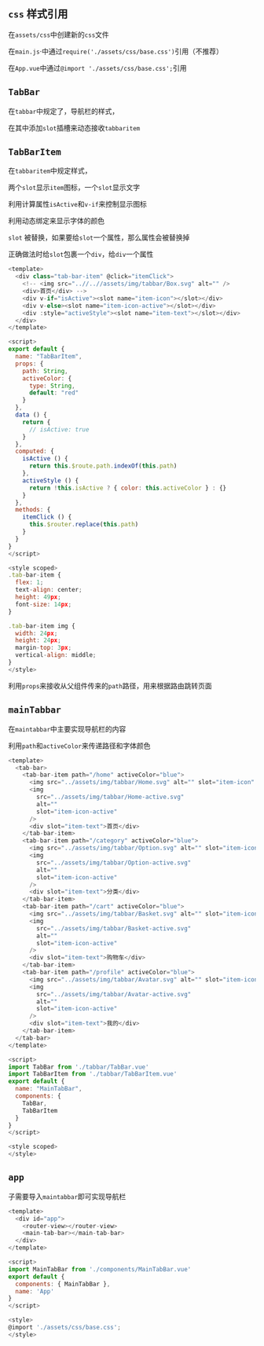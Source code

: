 ## `css` 样式引用

在`assets/css`中创建新的`css`文件

在`main.js`·中通过`require('./assets/css/base.css')`引用（不推荐）

在`App.vue`中通过`@import './assets/css/base.css';`引用



## `TabBar`

在`tabbar`中规定了，导航栏的样式，

在其中添加`slot`插槽来动态接收`tabbaritem`

## `TabBarItem`

在`tabbaritem`中规定样式，

两个`slot`显示`item`图标，一个`slot`显示文字

利用计算属性`isActive`和`v-if`来控制显示图标

利用动态绑定来显示字体的颜色

`slot` 被替换，如果要给`slot`一个属性，那么属性会被替换掉

正确做法时给`slot`包裹一个`div`，给`div`一个属性

```js
<template>
  <div class="tab-bar-item" @click="itemClick">
    <!-- <img src="..//..//assets/img/tabbar/Box.svg" alt="" />
    <div>首页</div> -->
    <div v-if="isActive"><slot name="item-icon"></slot></div>
    <div v-else><slot name="item-icon-active"></slot></div>
    <div :style="activeStyle"><slot name="item-text"></slot></div>
  </div>
</template>

<script>
export default {
  name: "TabBarItem",
  props: {
    path: String,
    activeColor: {
      type: String,
      default: "red"
    }
  },
  data () {
    return {
      // isActive: true
    }
  },
  computed: {
    isActive () {
      return this.$route.path.indexOf(this.path)
    },
    activeStyle () {
      return !this.isActive ? { color: this.activeColor } : {}
    }
  },
  methods: {
    itemClick () {
      this.$router.replace(this.path)
    }
  }
}
</script>

<style scoped>
.tab-bar-item {
  flex: 1;
  text-align: center;
  height: 49px;
  font-size: 14px;
}

.tab-bar-item img {
  width: 24px;
  height: 24px;
  margin-top: 3px;
  vertical-align: middle;
}
</style>

```

利用`props`来接收从父组件传来的`path`路径，用来根据路由跳转页面

## `mainTabbar`

在`maintabbar`中主要实现导航栏的内容

利用`path`和`activeColor`来传递路径和字体颜色

```js
<template>
  <tab-bar>
    <tab-bar-item path="/home" activeColor="blue">
      <img src="../assets/img/tabbar/Home.svg" alt="" slot="item-icon" />
      <img
        src="../assets/img/tabbar/Home-active.svg"
        alt=""
        slot="item-icon-active"
      />
      <div slot="item-text">首页</div>
    </tab-bar-item>
    <tab-bar-item path="/category" activeColor="blue">
      <img src="../assets/img/tabbar/Option.svg" alt="" slot="item-icon" />
      <img
        src="../assets/img/tabbar/Option-active.svg"
        alt=""
        slot="item-icon-active"
      />
      <div slot="item-text">分类</div>
    </tab-bar-item>
    <tab-bar-item path="/cart" activeColor="blue">
      <img src="../assets/img/tabbar/Basket.svg" alt="" slot="item-icon" />
      <img
        src="../assets/img/tabbar/Basket-active.svg"
        alt=""
        slot="item-icon-active"
      />
      <div slot="item-text">购物车</div>
    </tab-bar-item>
    <tab-bar-item path="/profile" activeColor="blue">
      <img src="../assets/img/tabbar/Avatar.svg" alt="" slot="item-icon" />
      <img
        src="../assets/img/tabbar/Avatar-active.svg"
        alt=""
        slot="item-icon-active"
      />
      <div slot="item-text">我的</div>
    </tab-bar-item>
  </tab-bar>
</template>

<script>
import TabBar from './tabbar/TabBar.vue'
import TabBarItem from './tabbar/TabBarItem.vue'
export default {
  name: "MainTabBar",
  components: {
    TabBar,
    TabBarItem
  }
}
</script>

<style scoped>
</style>

```



## `app`

子需要导入`maintabbar`即可实现导航栏

```js
<template>
  <div id="app">
    <router-view></router-view>
    <main-tab-bar></main-tab-bar>
  </div>
</template>

<script>
import MainTabBar from './components/MainTabBar.vue'
export default {
  components: { MainTabBar },
  name: 'App'
}
</script>

<style>
@import './assets/css/base.css';
</style>

```

